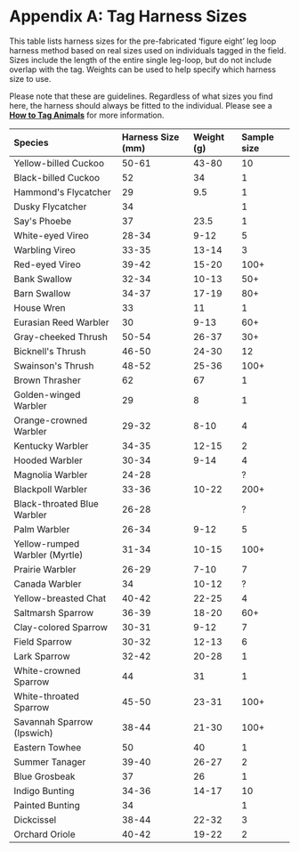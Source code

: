 # Appendix A: Tag Harness Sizes

This table lists harness sizes for the pre-fabricated ‘figure eight’ leg loop harness method based on real sizes used on individuals tagged in the field. Sizes include the length of the entire single leg-loop, but do not include overlap with the tag. Weights can be used to help specify which harness size to use.

Please note that these are guidelines. Regardless of what sizes you find here, the harness should always be fitted to the individual. Please see a [**How to Tag Animals**](https://docs.motus.org/tagguide/tag-deployment#how-to-tag-animals) for more information.

| Species | Harness Size \(mm\) | Weight \(g\) | Sample size |
| :--- | :--- | :--- | :--- |
| Yellow-billed Cuckoo | 50-61 | 43-80 | 10 |
| Black-billed Cuckoo | 52 | 34 | 1 |
| Hammond's Flycatcher | 29 | 9.5 | 1 |
| Dusky Flycatcher | 34 |  | 1 |
| Say's Phoebe | 37 | 23.5 | 1 |
| White-eyed Vireo | 28-34 | 9-12 | 5 |
| Warbling Vireo | 33-35 | 13-14 | 3 |
| Red-eyed Vireo | 39-42 | 15-20 | 100+ |
| Bank Swallow | 32-34 | 10-13 | 50+ |
| Barn Swallow | 34-37 | 17-19 | 80+ |
| House Wren | 33 | 11 | 1 |
| Eurasian Reed Warbler | 30 | 9-13 | 60+ |
| Gray-cheeked Thrush | 50-54 | 26-37 | 30+ |
| Bicknell's Thrush | 46-50 | 24-30 | 12 |
| Swainson's Thrush | 48-52 | 25-36 | 100+ |
| Brown Thrasher | 62 | 67 | 1 |
| Golden-winged Warbler | 29 | 8 | 1 |
| Orange-crowned Warbler | 29-32 | 8-10 | 4 |
| Kentucky Warbler | 34-35 | 12-15 | 2 |
| Hooded Warbler | 30-34 | 9-14 | 4 |
| Magnolia Warbler | 24-28 |  | ? |
| Blackpoll Warbler | 33-36 | 10-22 | 200+ |
| Black-throated Blue Warbler | 26-28 |  | ? |
| Palm Warbler | 26-34 | 9-12 | 5 |
| Yellow-rumped Warbler \(Myrtle\) | 31-34 | 10-15 | 100+ |
| Prairie Warbler | 26-29 | 7-10 | 7 |
| Canada Warbler | 34 | 10-12 | ? |
| Yellow-breasted Chat | 40-42 | 22-25 | 4 |
| Saltmarsh Sparrow | 36-39 | 18-20 | 60+ |
| Clay-colored Sparrow | 30-31 | 9-12 | 7 |
| Field Sparrow | 30-32 | 12-13 | 6 |
| Lark Sparrow | 32-42 | 20-28 | 1 |
| White-crowned Sparrow | 44 | 31 | 1 |
| White-throated Sparrow | 45-50 | 23-31 | 100+ |
| Savannah Sparrow \(Ipswich\) | 38-44 | 21-30 | 100+ |
| Eastern Towhee | 50 | 40 | 1 |
| Summer Tanager | 39-40 | 26-27 | 2 |
| Blue Grosbeak | 37 | 26 | 1 |
| Indigo Bunting | 34-36 | 14-17 | 10 |
| Painted Bunting | 34 |  | 1 |
| Dickcissel | 38-44 | 22-32 | 3 |
| Orchard Oriole | 40-42 | 19-22 | 2 |

